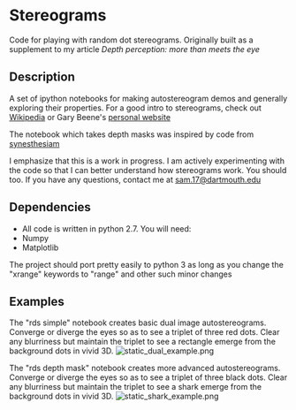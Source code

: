 Stereograms
=======
Code for playing with random dot stereograms. Originally built as a supplement to my article *Depth perception: more than meets the eye*

Description
-----------
A set of ipython notebooks for making autostereogram demos and generally exploring their properties. For a good intro to stereograms, check out [Wikipedia](https://en.wikipedia.org/wiki/Autostereogram) or Gary Beene's [personal website](http://www.garybeene.com/stereo/rds-over.htm)

The notebook which takes depth masks was inspired by code from [synesthesiam](https://github.com/synesthesiam/magicpy)

I emphasize that this is a work in progress. I am actively experimenting with the code so that I can better understand how stereograms work. You should too. If you have any questions, contact me at sam.17@dartmouth.edu

Dependencies
--------
* All code is written in python 2.7. You will need:
 * Numpy
 * Matplotlib

The project should port pretty easily to python 3 as long as you change the "xrange" keywords to "range" and other such minor changes

Examples
--------
The "rds simple" notebook creates basic dual image autostereograms. Converge or diverge the eyes so as to see a triplet of three red dots. Clear any blurriness but maintain the triplet to see a rectangle emerge from the background dots in vivid 3D. 
![static_dual_example.png](https://raw.github.com/samjgrey3/stereograms/master/examples/static_dual_example.png)

The "rds depth mask" notebook creates more advanced autostereograms. Converge or diverge the eyes so as to see a triplet of three black dots. Clear any blurriness but maintain the triplet to see a shark emerge from the background dots in vivid 3D. 
![static_shark_example.png](https://raw.github.com/samjgrey3/stereograms/master/examples/static_shark_example.png)
